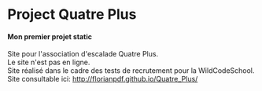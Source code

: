 Project Quatre Plus
===================

#### Mon premier projet static

Site pour l'association d'escalade Quatre Plus.  
Le site n'est pas en ligne.  
Site réalisé dans le cadre des tests de recrutement pour la WildCodeSchool.  
Site consultable ici: http://florianpdf.github.io/Quatre_Plus/
